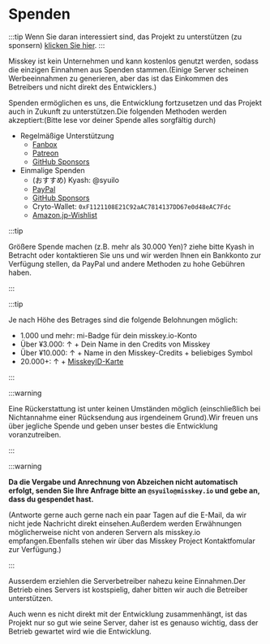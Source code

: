# Spenden

:::tip
Wenn Sie daran interessiert sind, das Projekt zu unterstützen (zu sponsern) [klicken Sie hier](/docs/become-a-sponsor/).
:::

Misskey ist kein Unternehmen und kann kostenlos genutzt werden, sodass die einzigen Einnahmen aus Spenden stammen.(Einige Server scheinen Werbeeinnahmen zu generieren, aber das ist das Einkommen des Betreibers und nicht direkt des Entwicklers.)

Spenden ermöglichen es uns, die Entwicklung fortzusetzen und das Projekt auch in Zukunft zu unterstützen.Die folgenden Methoden werden akzeptiert:(Bitte lese vor deiner Spende alles sorgfältig durch)

- Regelmäßige Unterstützung
    - [Fanbox](https://syuilo.fanbox.cc/)
    - [Patreon](https://www.patreon.com/syuilo)
    - [GitHub Sponsors](https://github.com/sponsors/misskey-dev)
- Einmalige Spenden
    - (おすすめ) Kyash: @syuilo
    - [PayPal](https://paypal.me/syuilo)
    - [GitHub Sponsors](https://github.com/sponsors/misskey-dev)
    - Cryto-Wallet: `0xF1121108E21C92aAC7814137DD67e0d48eAC7Fdc`
    - [Amazon.jp-Wishlist](https://www.amazon.jp/hz/wishlist/ls/4JG4P6XKX9KD?ref_=wl_share)

:::tip

Größere Spende machen (z.B. mehr als 30.000 Yen)?
ziehe bitte Kyash in Betracht oder kontaktieren Sie uns und wir werden Ihnen ein Bankkonto zur Verfügung stellen, da PayPal und andere Methoden zu hohe Gebühren haben.

:::

:::tip

Je nach Höhe des Betrages sind die folgende Belohnungen möglich:

- 1.000 und mehr: mi-Badge für dein misskey.io-Konto
- Über ¥3.000: ↑ + Dein Name in den Credits von Misskey
- Über ¥10.000: ↑ + Name in den Misskey-Credits + beliebiges Symbol
- 20.000+: ↑ + [MisskeyID-Karte](/docs/mi-card/)

:::

:::warning

Eine Rückerstattung ist unter keinen Umständen möglich (einschließlich bei Nichtannahme einer Rücksendung aus irgendeinem Grund).Wir freuen uns über jegliche Spende und geben unser bestes die Entwicklung voranzutreiben.

:::

:::warning

**Da die Vergabe und Anrechnung von Abzeichen nicht automatisch erfolgt, senden Sie Ihre Anfrage bitte an `@syuilo@misskey.io` und gebe an, dass du gespendet hast.**

(Antworte gerne auch gerne nach ein paar Tagen auf die E-Mail, da wir nicht jede Nachricht direkt einsehen.Außerdem werden Erwähnungen möglicherweise nicht von anderen Servern als misskey.io empfangen.Ebenfalls stehen wir über das Misskey Project Kontaktfomular zur Verfügung.)

:::

Ausserdem erziehlen die Serverbetreiber nahezu keine Einnahmen.Der Betrieb eines Servers ist kostspielig, daher bitten wir auch die Betreiber unterstützen.

Auch wenn es nicht direkt mit der Entwicklung zusammenhängt, ist das Projekt nur so gut wie seine Server, daher ist es genauso wichtig, dass der Betrieb gewartet wird wie die Entwicklung.
